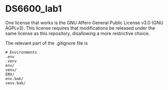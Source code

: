 # DS6600_lab1

One license that works is the GNU Affero General Public License v3.0 (GNU AGPLv3). This license requires that modifications be released under the same license as this repository, disallowing a more restrictive choice.

The relevant part of the .gitignore file is
```
# Environments
.env
.venv
env/
venv/
ENV/
env.bak/
venv.bak/
```